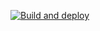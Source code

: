 [![Build and deploy](https://github.com/kenny914/blog/actions/workflows/hugo.yaml/badge.svg?branch=master)](https://github.com/kenny914/blog/actions/workflows/hugo.yaml)